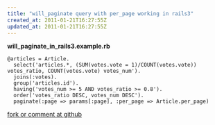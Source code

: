 ```yaml
---
title: "will_paginate query with per_page working in rails3"
created_at: 2011-01-21T16:27:55Z
updated_at: 2011-01-21T16:27:55Z
---
```


<strong>will_paginate_in_rails3.example.rb</strong>

    @articles = Article.
      select('articles.*, (SUM(votes.vote = 1)/COUNT(votes.vote)) votes_ratio, COUNT(votes.vote) votes_num').
      joins(:votes).
      group('articles.id').
      having('votes_num >= 5 AND votes_ratio >= 0.8').
      order('votes_ratio DESC, votes_num DESC').
      paginate(:page => params[:page], :per_page => Article.per_page)


[fork or comment at github](https://gist.github.com/789923)
